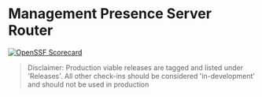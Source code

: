 # Management Presence Server Router

[![OpenSSF Scorecard](https://api.securityscorecards.dev/projects/github.com/open-amt-cloud-toolkit/mps-router/badge)](https://api.securityscorecards.dev/projects/github.com/open-amt-cloud-toolkit/mps-router)

> Disclaimer: Production viable releases are tagged and listed under 'Releases'.  All other check-ins should be considered 'in-development' and should not be used in production

